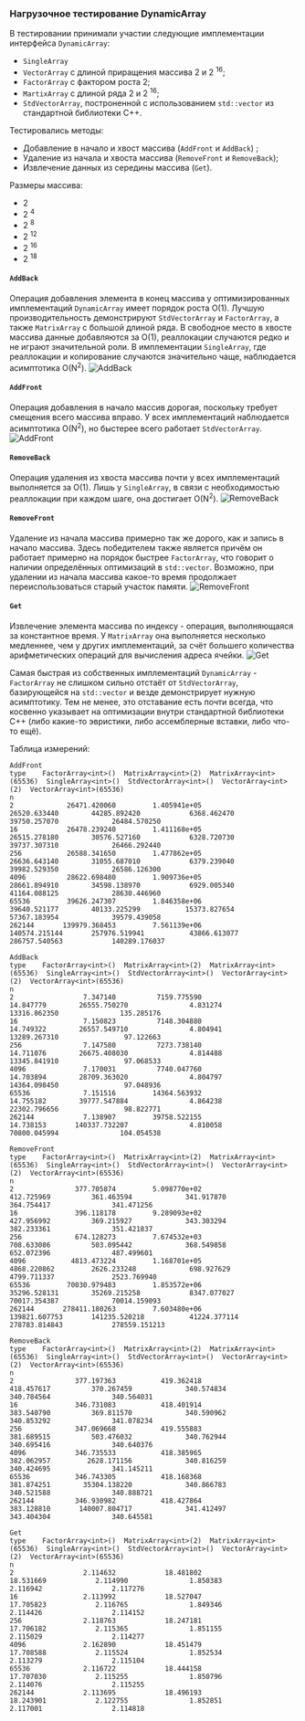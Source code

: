### Нагрузочное тестирование DynamicArray 

В тестировании принимали участии следующие имплементации интерфейса `DynamicArray`:
* `SingleArray`
* `VectorArray` с длиной приращения массива 2 и 2 <sup>16</sup>;
* `FactorArray` с фактором роста 2;
* `MartixArray` с длиной ряда 2 и 2 <sup>16</sup>;
* `StdVectorArray`, построненной с использованием `std::vector` из стандартной библиотеки С++.

Тестировались методы:
* Добавление в начало и хвост массива (`AddFront` и `AddBack`) ;
* Удаление из начала и хвоста массива (`RemoveFront` и `RemoveBack`);
* Извлечение данных из середины массива (`Get`).

Размеры массива:
* 2
* 2 <sup>4</sup>
* 2 <sup>8</sup>
* 2 <sup>12</sup>
* 2 <sup>16</sup>
* 2 <sup>18</sup>

#### `AddBack`
Операция добавления элемента в конец массива у оптимизированных имплементаций `DynamicArray` имеет порядок роста O(1). 
Лучшую производительность демонстрируют `StdVectorArray` и `FactorArray`, а также `MatrixArray` с большой длиной ряда. В свободное место в хвосте массива данные добавляются за O(1), реаллокации случаются редко и не играют значительной роли. В имплементации `SingleArray`, где реаллокации и копирование случаются значительно чаще, наблюдается асимптотика O(N<sup>2</sup>).
![AddBack](https://github.com/vitalyisaev2/algo-2019-04/blob/master/02_data_structures/report/AddBack.png)

#### `AddFront`
Операция добавления в начало массив дорогая, поскольку требует смещения всего массива вправо. У всех имплементаций наблюдается асимптотика O(N<sup>2</sup>), но быстерее всего работает `StdVectorArray`. 
![AddFront](https://github.com/vitalyisaev2/algo-2019-04/blob/master/02_data_structures/report/AddFront.png)

#### `RemoveBack`
Операция удаления из хвоста массива почти у всех имплементаций выполняется за O(1). Лишь у `SingleArray`, в связи с необходимостью реаллокации при каждом шаге, она достигает O(N<sup>2</sup>).
![RemoveBack](https://github.com/vitalyisaev2/algo-2019-04/blob/master/02_data_structures/report/RemoveBack.png)

#### `RemoveFront`
Удаление из начала массива примерно так же дорого, как и запись в начало массива. Здесь победителем также является причём он работает примерно на порядок быстрее `FactorArray`, что говорит о наличии определённых оптимизаций в `std::vector`. Возможно,
при удалении из начала массива какое-то время продолжает переиспользоваться старый участок памяти.
![RemoveFront](https://github.com/vitalyisaev2/algo-2019-04/blob/master/02_data_structures/report/RemoveFront.png)

#### `Get`
Извлечение элемента массива по индексу - операция, выполняющаяся за константное время. У `MatrixArray` она 
выполняется несколько медленнее, чем у других имплементаций, за счёт большего количества арифметических операций для вычисления адреса ячейки.
![Get](https://github.com/vitalyisaev2/algo-2019-04/blob/master/02_data_structures/report/Get.png)

Самая быстрая из собственных имплементаций `DynamicArray` - `FactorArray` не слишком сильно отстаёт от `StdVectorArray`, базирующейся на `std::vector` и везде демонстрирует нужную асимптотику. Тем не менее, это отставание есть почти всегда, что косвенно указывает на оптимизации внутри стандартной библиотеки С++ (либо какие-то эвристики, либо ассемблерные вставки, либо что-то ещё).

Таблица измерений:
```
AddFront
type    FactorArray<int>()  MatrixArray<int>(2)  MatrixArray<int>(65536)  SingleArray<int>()  StdVectorArray<int>()  VectorArray<int>(2)  VectorArray<int>(65536)
n                                                                                                                                                                
2             26471.420060         1.405941e+05             26520.633440        44285.892420            6368.462470         39750.257070             26484.570250
16            26478.239240         1.411168e+05             26515.278180        30576.527160            6328.720730         39737.307310             26466.292440
256           26588.341650         1.477862e+05             26636.643140        31055.687010            6379.239040         39982.529350             26586.126300
4096          28622.698480         1.909736e+05             28661.894910        34598.138970            6929.005340         41164.088125             28630.446960
65536         39626.247307         1.846358e+06             39640.521177        40133.225299           15373.827654         57367.183954             39579.439058
262144       139979.368453         7.561139e+06            140574.215144       257976.519941           43866.613077        286757.540563            140289.176037

AddBack
type    FactorArray<int>()  MatrixArray<int>(2)  MatrixArray<int>(65536)  SingleArray<int>()  StdVectorArray<int>()  VectorArray<int>(2)  VectorArray<int>(65536)
n                                                                                                                                                                
2                 7.347140          7159.775590                14.847779        26555.750270               4.831274         13316.862350               135.285176
16                7.150823          7148.304880                14.749322        26557.549710               4.804941         13289.267310                97.122663
256               7.147580          7273.738140                14.711076        26675.408030               4.814488         13345.841910                97.068533
4096              7.170031          7740.047760                14.703894        28709.363020               4.804797         14364.098450                97.048936
65536             7.151516         14364.563932                14.755182        39777.547884               4.864238         22302.796656                98.822771
262144            7.138907         39758.522155                14.738153       140337.732207               4.810058         70800.045994               104.054538

RemoveFront
type    FactorArray<int>()  MatrixArray<int>(2)  MatrixArray<int>(65536)  SingleArray<int>()  StdVectorArray<int>()  VectorArray<int>(2)  VectorArray<int>(65536)
n                                                                                                                                                                
2               377.705874         5.098770e+02               412.725969          361.463594             341.917870           364.754417               341.471256
16              396.118178         9.289093e+02               427.956992          369.215927             343.303294           382.233361               351.421837
256             674.128273         7.674532e+03               708.633086          503.095442             368.549858           652.072396               487.499601
4096           4813.473224         1.168701e+05              4868.220862         2626.233248             698.927629          4799.711337              2523.769940
65536         70030.979483         1.853572e+06             35296.528131        35269.215258            8347.077027         70017.354387             70014.159093
262144       278411.180263         7.603480e+06            139821.607753       141235.520218           41224.377114        278783.814843            278559.151213

RemoveBack
type    FactorArray<int>()  MatrixArray<int>(2)  MatrixArray<int>(65536)  SingleArray<int>()  StdVectorArray<int>()  VectorArray<int>(2)  VectorArray<int>(65536)
n                                                                                                                                                                
2               377.197363           419.362418               418.457617          370.267459             340.574834           340.784564               340.564031
16              346.731083           418.401914               383.540790          369.811570             340.590962           340.853292               341.078234
256             347.069668           419.555883               381.689515          503.476032             340.762944           340.695416               340.640376
4096            346.735533           418.385965               382.062957         2628.171156             340.816259           340.424695               341.145211
65536           346.743305           418.168368               381.874251        35304.138220             340.866783           340.521588               340.888721
262144          346.930982           418.427864               383.128810       140007.804717             341.412497           343.404304               340.645581

Get
type    FactorArray<int>()  MatrixArray<int>(2)  MatrixArray<int>(65536)  SingleArray<int>()  StdVectorArray<int>()  VectorArray<int>(2)  VectorArray<int>(65536)
n                                                                                                                                                                
2                 2.114632            18.481802                18.531669            2.114990               1.850383             2.116942                 2.117276
16                2.113992            18.527047                17.705823            2.116765               1.849346             2.114426                 2.114152
256               2.118763            18.247181                17.706182            2.115365               1.851155             2.115029                 2.114277
4096              2.162890            18.451479                17.708588            2.115524               1.852534             2.113279                 2.115104
65536             2.116722            18.444158                17.707030            2.115255               1.850796             2.114076                 2.115255
262144            2.113695            18.496193                18.243901            2.122755               1.852851             2.117001                 2.114818
```
